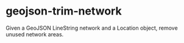 # geojson-trim-network
Given a GeoJSON LineString network and a Location object, remove unused network areas.
